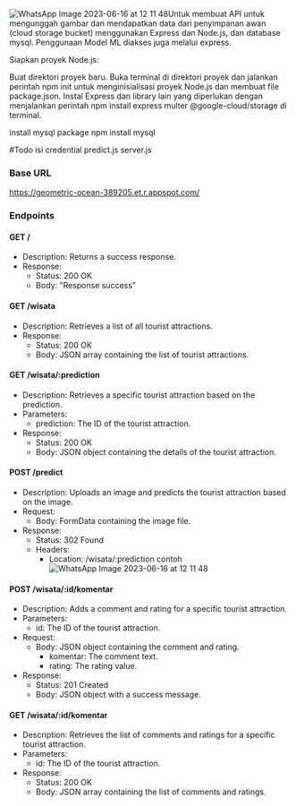 ![WhatsApp Image 2023-06-16 at 12 11 48](https://github.com/octrizal/Project-Capstone/assets/96968769/f4569924-90a2-4472-8484-0a4988223ab7)Untuk membuat API untuk mengunggah gambar dan mendapatkan data dari penyimpanan awan (cloud storage bucket) menggunakan Express dan Node.js, dan database mysql.
Penggunaan Model ML diakses juga melalui express.

Siapkan proyek Node.js:

Buat direktori proyek baru.
Buka terminal di direktori proyek dan jalankan perintah npm init untuk menginisialisasi proyek Node.js dan membuat file package.json.
Instal Express dan library lain yang diperlukan dengan menjalankan perintah npm install express multer @google-cloud/storage di terminal.

install mysql package 
npm install mysql

#Todo
isi credential
predict.js
server.js


### Base URL
https://geometric-ocean-389205.et.r.appspot.com/
### Endpoints

#### GET /
- Description: Returns a success response.
- Response:
  - Status: 200 OK
  - Body: "Response success"

#### GET /wisata
- Description: Retrieves a list of all tourist attractions.
- Response:
  - Status: 200 OK
  - Body: JSON array containing the list of tourist attractions.

#### GET /wisata/:prediction
- Description: Retrieves a specific tourist attraction based on the prediction.
- Parameters:
  - prediction: The ID of the tourist attraction.
- Response:
  - Status: 200 OK
  - Body: JSON object containing the details of the tourist attraction.

#### POST /predict
- Description: Uploads an image and predicts the tourist attraction based on the image.
- Request:
  - Body: FormData containing the image file.
- Response:
  - Status: 302 Found
  - Headers:
    - Location: /wisata/:prediction
      contoh
      ![WhatsApp Image 2023-06-16 at 12 11 48](https://github.com/octrizal/Project-Capstone/assets/96968769/80919f7c-6d53-4aa6-b201-e82ad9b679b1)


#### POST /wisata/:id/komentar
- Description: Adds a comment and rating for a specific tourist attraction.
- Parameters:
  - id: The ID of the tourist attraction.
- Request:
  - Body: JSON object containing the comment and rating.
    - komentar: The comment text.
    - rating: The rating value.
- Response:
  - Status: 201 Created
  - Body: JSON object with a success message.

#### GET /wisata/:id/komentar
- Description: Retrieves the list of comments and ratings for a specific tourist attraction.
- Parameters:
  - id: The ID of the tourist attraction.
- Response:
  - Status: 200 OK
  - Body: JSON array containing the list of comments and ratings.




